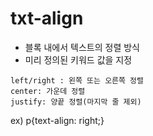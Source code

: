 txt-align
===
- 블록 내에서 텍스트의 정렬 방식
- 미리 정의된 키워드 값을 지정

```
left/right : 왼쪽 또는 오른쪽 정렬
center: 가운데 정렬
justify: 양끝 정렬(마지막 줄 제외)
```

ex) 
p{text-align: right;}